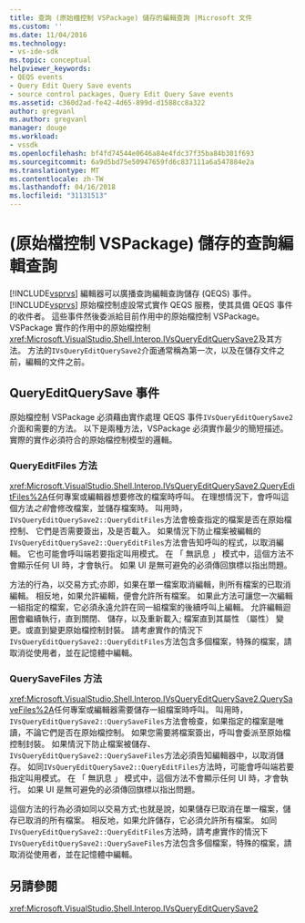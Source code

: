 ```yaml
---
title: 查詢 (原始檔控制 VSPackage) 儲存的編輯查詢 |Microsoft 文件
ms.custom: ''
ms.date: 11/04/2016
ms.technology:
- vs-ide-sdk
ms.topic: conceptual
helpviewer_keywords:
- QEQS events
- Query Edit Query Save events
- source control packages, Query Edit Query Save events
ms.assetid: c360d2ad-fe42-4d65-899d-d1588cc8a322
author: gregvanl
ms.author: gregvanl
manager: douge
ms.workload:
- vssdk
ms.openlocfilehash: bf4fd74544e0646a84e4fdc37f35ba84b301f693
ms.sourcegitcommit: 6a9d5bd75e50947659fd6c837111a6a547884e2a
ms.translationtype: MT
ms.contentlocale: zh-TW
ms.lasthandoff: 04/16/2018
ms.locfileid: "31131513"
---
```

# <a name="query-edit-query-save-source-control-vspackage"></a>(原始檔控制 VSPackage) 儲存的查詢編輯查詢
[!INCLUDE[vsprvs](../../code-quality/includes/vsprvs_md.md)] 編輯器可以廣播查詢編輯查詢儲存 (QEQS) 事件。 [!INCLUDE[vsprvs](../../code-quality/includes/vsprvs_md.md)] 原始檔控制虛設常式實作 QEQS 服務，使其具備 QEQS 事件的收件者。 這些事件然後委派給目前作用中的原始檔控制 VSPackage。 VSPackage 實作的作用中的原始檔控制<xref:Microsoft.VisualStudio.Shell.Interop.IVsQueryEditQuerySave2>及其方法。 方法的`IVsQueryEditQuerySave2`介面通常稱為第一次，以及在儲存文件之前，編輯的文件之前。  
  
## <a name="queryeditquerysave-events"></a>QueryEditQuerySave 事件  
 原始檔控制 VSPackage 必須藉由實作處理 QEQS 事件`IVsQueryEditQuerySave2`介面和需要的方法。 以下是兩種方法，VSPackage 必須實作最少的簡短描述。 實際的實作必須符合的原始檔控制模型的邏輯。  
  
### <a name="queryeditfiles-method"></a>QueryEditFiles 方法  
 <xref:Microsoft.VisualStudio.Shell.Interop.IVsQueryEditQuerySave2.QueryEditFiles%2A>任何專案或編輯器想要修改的檔案時呼叫。 在理想情況下，會呼叫這個方法*之前*會修改檔案，並儲存檔案時。 叫用時，`IVsQueryEditQuerySave2::QueryEditFiles`方法會檢查指定的檔案是否在原始檔控制、 它們是否需要簽出，及是否載入。 如果情況下防止檔案被編輯的`IVsQueryEditQuerySave2::QueryEditFiles`方法會告知呼叫的程式，以取消編輯。 它也可能會呼叫端若要指定叫用模式。 在 「 無訊息 」 模式中，這個方法不會顯示任何 UI 時，才會執行。 如果 UI 是無可避免的必須傳回旗標以指出問題。  
  
 方法的行為，以交易方式;亦即，如果在單一檔案取消編輯，則所有檔案的已取消編輯。 相反地，如果允許編輯，便會允許所有檔案。 如果此方法可讓您一次編輯一組指定的檔案，它必須永遠允許在同一組檔案的後續呼叫上編輯。 允許編輯迴圈會繼續執行，直到關閉、 儲存，以及重新載入; 檔案直到其屬性 （屬性） 變更。或直到變更原始檔控制封裝。 請考慮實作的情況下`IVsQueryEditQuerySave2::QueryEditFiles`方法包含多個檔案，特殊的檔案，請取消從使用者，並在記憶體中編輯。  
  
### <a name="querysavefiles-method"></a>QuerySaveFiles 方法  
 <xref:Microsoft.VisualStudio.Shell.Interop.IVsQueryEditQuerySave2.QuerySaveFiles%2A>任何專案或編輯器需要儲存一組檔案時呼叫。 叫用時，`IVsQueryEditQuerySave2::QuerySaveFiles`方法會檢查，如果指定的檔案是唯讀，不論它們是否在原始檔控制。 如果您需要將檔案簽出，呼叫會委派至原始檔控制封裝。 如果情況下防止檔案被儲存、`IVsQueryEditQuerySave2::QuerySaveFiles`方法必須告知編輯器中，以取消儲存。 如同`IVsQueryEditQuerySave2::QueryEditFiles`方法時，可能會呼叫端若要指定叫用模式。 在 「 無訊息 」 模式中，這個方法不會顯示任何 UI 時，才會執行。 如果 UI 是無可避免的必須傳回旗標以指出問題。  
  
 這個方法的行為必須如同以交易方式;也就是說，如果儲存已取消在單一檔案，儲存已取消的所有檔案。 相反地，如果允許儲存，它必須允許所有檔案。 如同`IVsQueryEditQuerySave2::QueryEditFiles`方法時，請考慮實作的情況下`IVsQueryEditQuerySave2::QuerySaveFiles`方法包含多個檔案，特殊的檔案，請取消從使用者，並在記憶體中編輯。  
  
## <a name="see-also"></a>另請參閱  
 <xref:Microsoft.VisualStudio.Shell.Interop.IVsQueryEditQuerySave2>